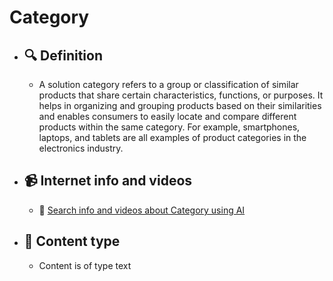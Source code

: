 # Category
- ## 🔍 Definition
  - A solution category refers to a group or classification of similar products that share certain characteristics, functions, or purposes. It helps in organizing and grouping products based on their similarities and enables consumers to easily locate and compare different products within the same category. For example, smartphones, laptops, and tablets are all examples of product categories in the electronics industry.
- ## 📹 Internet info and videos
  - 🤖 [Search info and videos about Category using AI](https://www.perplexity.ai/search?q=videos+about+Category:+A+solution+category+refers+to+a+group+or+classification+of+similar+products+that+share+certain+characteristics,+functions,+or+purposes.+It+helps+in+organizing+and+grouping+products+based+on+their+similarities+and+enables+consumers+to+easily+locate+and+compare+different+products+within+the+same+category.+For+example,+smartphones,+laptops,+and+tablets+are+all+examples+of+product+categories+in+the+electronics+industry.
)
- ## 📰 Content type 
  - Content is of type text
